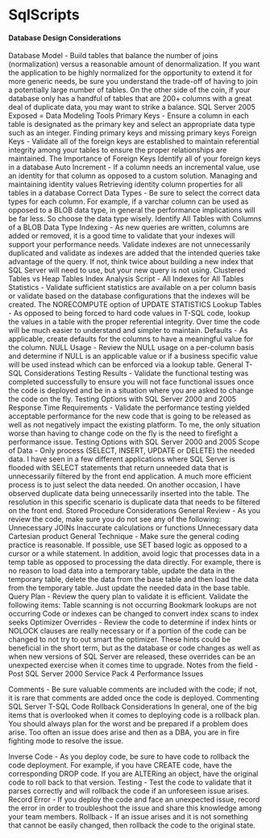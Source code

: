 # SqlScripts

#### Database Design Considerations
Database Model - Build tables that balance the number of joins (normalization) versus a reasonable amount of denormalization.  If you want the application to be highly normalized for the opportunity to extend it for more generic needs, be sure you understand the trade-off of having to join a potentially large number of tables.  On the other side of the coin, if your database only has a handful of tables that are 200+ columns with a great deal of duplicate data, you may want to strike a balance.
SQL Server 2005 Exposed = Data Modeling Tools
Primary Keys - Ensure a column in each table is designated as the primary key and select an appropriate data type such as an integer.
Finding primary keys and missing primary keys
Foreign Keys - Validate all of the foreign keys are established to maintain referential integrity among your tables to ensure the proper relationships are maintained.
The Importance of Foreign Keys
Identify all of your foreign keys in a database
Auto Increment - If a column needs an incremental value, use an identity for that column as opposed to a custom solution.
Managing and maintaining identity values
Retrieving identity column properties for all tables in a database
Correct Data Types - Be sure to select the correct data types for each column. For example, if a varchar column can be used as opposed to a BLOB data type, in general the performance implications will be far less.  So choose the data type wisely.
Identify All Tables with Columns of a BLOB Data Type
Indexing - As new queries are written, columns are added or removed, it is a good time to validate that your indexes will support your performance needs.  Validate indexes are not unnecessarily duplicated and validate as indexes are added that the intended queries take advantage of the query.  If not, think twice about building a new index that SQL Server will need to use, but your new query is not using.
Clustered Tables vs Heap Tables
Index Analysis Script - All Indexes for All Tables
Statistics - Validate sufficient statistics are available on a per column basis or validate based on the database configurations that the indexes will be created.
The NORECOMPUTE option of UPDATE STATISTICS
Lookup Tables - As opposed to being forced to hard code values in T-SQL code, lookup the values in a table with the proper referential integrity.  Over time the code will be much easier to understand and simpler to maintain.
Defaults - As applicable, create defaults for the columns to have a meaningful value for the column.
NULL Usage - Review the NULL usage on a per-column basis and determine if NULL is an applicable value or if a business specific value will be used instead which can be enforced via a lookup table.
General T-SQL Considerations
Testing Results - Validate the functional testing was completed successfully to ensure you will not face functional issues once the code is deployed and be in a situation where you are asked to change the code on the fly.
Testing Options with SQL Server 2000 and 2005
Response Time Requirements - Validate the performance testing yielded acceptable performance for the new code that is going to be released as well as not negatively impact the existing platform.  To me, the only situation worse than having to change code on the fly is the need to firefight a performance issue.
Testing Options with SQL Server 2000 and 2005
Scope of Data - Only process (SELECT, INSERT, UPDATE or DELETE) the needed data. I have seen in a few different applications where SQL Server is flooded with SELECT statements that return unneeded data that is unnecessarily filtered by the front end application. A much more efficient process is to just select the data needed. On another occasion, I have observed duplicate data being unnecessarily inserted into the table. The resolution in this specific scenario is duplicate data that needs to be filtered on the front end.
Stored Procedure Considerations
General Review - As you review the code, make sure you do not see any of the following:
Unnecessary JOINs
Inaccurate calculations or functions
Unnecessary data
Cartesian product
General Technique - Make sure the general coding practice is reasonable.  If possible, use SET based logic as opposed to a cursor or a while statement. In addition, avoid logic that processes data in a temp table as opposed to processing the data directly.  For example, there is no reason to load data into a temporary table, update the data in the temporary table, delete the data from the base table and then load the data from the temporary table.  Just update the needed data in the base table.
Query Plan - Review the query plan to validate it is efficient.  Validate the following items:
Table scanning is not occurring
Bookmark lookups are not occurring
Code or indexes can be changed to convert index scans to index seeks
Optimizer Overrides - Review the code to determine if  index hints or NOLOCK clauses are really necessary or if a portion of the code can be changed to not try to out smart the optimizer.  These hints could be beneficial in the short term, but as the database or code changes as well as when new versions of SQL Server are released, these overrides can be an unexpected exercise when it comes time to upgrade.
Notes from the field - Post SQL Server 2000 Service Pack 4 Performance Issues

Comments - Be sure valuable comments are included with the code; if not, it is rare that comments are added once the code is deployed. 
Commenting SQL Server T-SQL Code
Rollback Considerations
In general, one of the big items that is overlooked when it comes to deploying code is a rollback plan.  You should always plan for the worst and be prepared if a problem does arise.  Too often an issue does arise and then as a DBA, you are in fire fighting mode to resolve the issue. 

Inverse Code - As you deploy code, be sure to have code to rollback the code deployment.  For example, if you have CREATE code, have the corresponding DROP code. If you are ALTERing an object, have the original code to roll back to that version.
Testing - Test the code to validate that it parses correctly and will rollback the code if an unforeseen issue arises.
Record Error - If you deploy the code and face an unexpected issue, record the error in order to troubleshoot the issue and share this knowledge among your team members.
Rollback - If an issue arises and it is not something that cannot be easily changed, then rollback the code to the original state.
